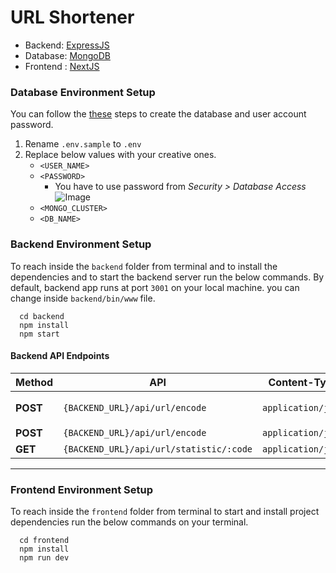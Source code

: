 # URL Shortener

- Backend: [ExpressJS](https://expressjs.com/)
- Database: [MongoDB](https://www.mongodb.com/)
- Frontend : [NextJS](https://nextjs.org/)

### Database Environment Setup

You can follow the [these](https://www.mongodb.com/basics/create-database) steps to create the database and user account
password.

1. Rename `.env.sample` to `.env`
2. Replace below values with your creative ones.
    - `<USER_NAME>`
    - `<PASSWORD>` 
      - You have to use password from  *Security > Database Access*
        ![Image](https://i.ibb.co/YXDVXmc/Screen-Shot-2022-05-26-at-10-32-00-AM.png)
    - `<MONGO_CLUSTER>`
    - `<DB_NAME>`

### Backend Environment Setup

To reach inside the `backend` folder from terminal and to install the dependencies and to start the backend server run
the below commands. By default, backend app runs at port `3001` on your local machine. you can change
inside `backend/bin/www` file.

```
  cd backend
  npm install
  npm start
```

#### Backend API Endpoints

| Method | API  | Content-Type | JSON Body |
| -------- | ---------------    | ------------       | ----- |
| **POST** | `{BACKEND_URL}/api/url/encode` | `application/json` | `{ "longUrl": "https://google.com" }` |
| **POST** | `{BACKEND_URL}/api/url/encode` | `application/json` | `{ "code": "ABC123" }` |
| **GET**  | `{BACKEND_URL}/api/url/statistic/:code` | `application/json` | `-` |

___

### Frontend Environment Setup

To reach inside the `frontend` folder from terminal to start and install project dependencies run the below commands on
your terminal.

```
  cd frontend
  npm install
  npm run dev
```
